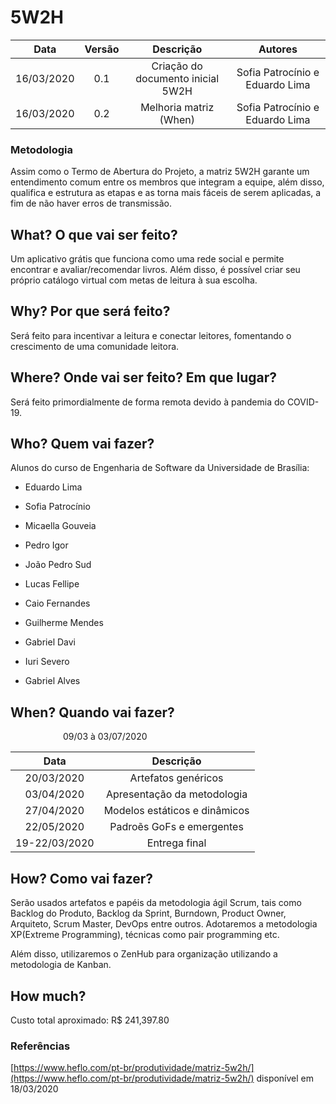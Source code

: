 # 5W2H

|    Data    | Versão |                 Descrição                 |     Autores     |
| :--------: | :----: | :---------------------------------------: | :-----------: |
| 16/03/2020 |  0.1   | Criação do documento inicial 5W2H | Sofia Patrocínio e Eduardo Lima  |
| 16/03/2020 |  0.2   | Melhoria matriz (When) | Sofia Patrocínio e Eduardo Lima  |


### Metodologia

Assim como o Termo de Abertura do Projeto, a matriz 5W2H garante um entendimento comum entre os membros que integram a equipe, além disso, qualifica e estrutura as etapas e as torna mais fáceis de serem aplicadas, a fim de não haver erros de transmissão.

## What? O que vai ser feito?
    
Um aplicativo grátis que funciona como uma rede social e permite encontrar e avaliar/recomendar livros. Além disso, é possível criar seu próprio catálogo virtual com metas de leitura à sua escolha.

## Why? Por que será feito?
    
Será feito para incentivar a leitura e conectar leitores, fomentando o crescimento de uma comunidade leitora.

##  Where? Onde vai ser feito? Em que lugar?
    
Será feito primordialmente de forma remota devido à pandemia do COVID-19.

## Who? Quem vai fazer?
    
Alunos do curso de Engenharia de Software da Universidade de Brasília:

-   Eduardo Lima
    
-   Sofia Patrocínio
    
-   Micaella Gouveia
    
-   Pedro Igor
    
-   João Pedro Sud
    
-   Lucas Fellipe
    
-   Caio Fernandes
    
-   Guilherme Mendes
    
-   Gabriel Davi
    
-   Iuri Severo
    
-   Gabriel Alves
    
##  When? Quando vai fazer?
    
&emsp;&emsp;&emsp;&emsp;&emsp;&emsp;09/03 à 03/07/2020
    
|    Data    |                 Descrição                 |
| :--------: | :---------------------------------------: |
| 20/03/2020 |  Artefatos genéricos |
| 03/04/2020 |  Apresentação da metodologia |
| 27/04/2020 |  Modelos estáticos e dinâmicos |
| 22/05/2020 |  Padroẽs GoFs e emergentes |
| 19-22/03/2020 |  Entrega final |
    
## How? Como vai fazer?

Serão usados artefatos e papéis da metodologia ágil Scrum, tais como Backlog do Produto, Backlog da Sprint, Burndown, Product Owner, Arquiteto, Scrum Master, DevOps entre outros. Adotaremos a metodologia XP(Extreme Programming), técnicas como pair programming etc.

Além disso, utilizaremos o ZenHub para organização utilizando a metodologia de Kanban.

##  How much?
    
Custo total aproximado: R$ 241,397.80

### Referências
[https://www.heflo.com/pt-br/produtividade/matriz-5w2h/](https://www.heflo.com/pt-br/produtividade/matriz-5w2h/) disponível em 18/03/2020
